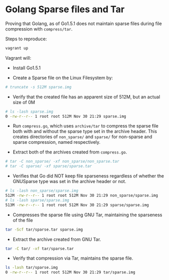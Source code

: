 Golang Sparse files and Tar
===========================

Proving that Golang, as of Go1.5.1 does not maintain sparse files during file compression with `compress/tar`.

Steps to reproduce:

```bash
vagrant up
```

Vagrant will:

* Install Go1.5.1

* Create a Sparse file on the Linux Filesystem by:
```bash
# truncate -s 512M sparse.img
```

* Verify that the created file has an apparent size of 512M, but an actual size of 0M
```bash
# ls -lash sparse.img
0 -rw-r--r-- 1 root root 512M Nov 30 21:29 sparse.img
```

* Run `compress.go`, which uses `archive/tar` to compress the sparse file both with and without the sparse type set in the archive header. This creates directories of `non_sparse/` and `sparse/` for non-sparse and sparse compression, named respectively.

* Extract both of the archives created from `compress.go`.
```bash
# tar -C non_sparse/ -xf non_sparse/non_sparse.tar
# tar -C sparse/ -xf sparse/sparse.tar
```

* Verifies that Go did NOT keep file sparseness regardless of whether the GNUSparse type was set in the archive header or not.
```bash
# ls -lash non_sparse/sparse.img
512M -rw-r--r-- 1 root root 512M Nov 30 21:29 non_sparse/sparse.img
# ls -lash sparse/sparse.img
513M -rw-r--r-- 1 root root 512M Nov 30 21:29 sparse/sparse.img
```

* Compresses the sparse file using GNU Tar, maintaining the sparseness of the file
```bash
tar -Scf tar/sparse.tar sparse.img
```

* Extract the archive created from GNU Tar.
```bash
tar -C tar/ -xf tar/sparse.tar
```

* Verify that compression via Tar, maintains the sparse file.
```bash
ls -lash tar/sparse.img
0 -rw-r--r-- 1 root root 512M Nov 30 21:29 tar/sparse.img
```
